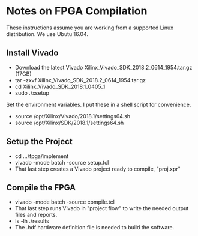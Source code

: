 # Notes on FPGA Compilation
These instructions assume you are working from a supported Linux distribution.  We use Ubutu 16.04.
## Install Vivado
- Download the latest Vivado Xilinx_Vivado_SDK_2018.2_0614_1954.tar.gz (17GB)
- tar -zxvf Xilinx_Vivado_SDK_2018.2_0614_1954.tar.gz
- cd Xilinx_Vivado_SDK_2018.1_0405_1
- sudo ./xsetup

Set the environment variables. I put these in a shell script for convenience.
- source /opt/Xilinx/Vivado/2018.1/settings64.sh
- source /opt/Xilinx/SDK/2018.1/settings64.sh
## Setup the Project
- cd .../fpga/implement
- vivado -mode batch -source setup.tcl
- That last step creates a Vivado project ready to compile, "proj.xpr"
## Compile the FPGA
- vivado -mode batch -source compile.tcl
- That last step runs Vivado in "project flow" to write the needed output files and reports.
- ls -lh ./results
- The .hdf hardware definition file is needed to build the software.
